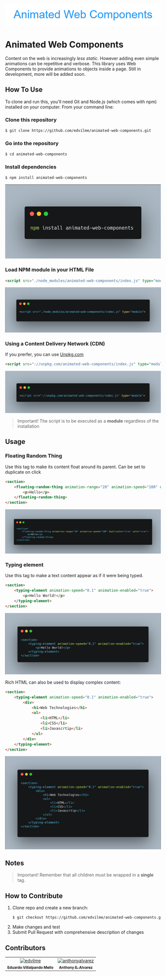 ![Animated Web Components](img/Animated_Web_Components.png)
# Animated Web Components

Content on the web is increasingly _less static_. However adding even simple animations can be repetitive and verbose. This library uses Web Components to provide animations to objects inside a page. Still in development, more will be added soon.

## How To Use
To clone and run this, you'll need Git and Node.js (which comes with npm) installed on your computer. From your command line:


### Clone this repository
```bash
$ git clone https://github.com/edvilme/animated-web-components.git
```

### Go into the repository
```bash
$ cd animated-web-components
```

### Install dependencies
```bash
$ npm install animated-web-components
```
![NPM Install](img/npm-install.png)

### Load NPM module in your HTML File
```html
<script src="./node_modules/animated-web-components/index.js" type="module">
```
![HTML Script Tage](img/HTML-Script-Tag.png)



### Using a Content Delivery Network (CDN)
If you prerfer, you can use [Unpkg.com](https://unpkg.com)
```html
<script src="://unpkg.com/animated-web-components/index.js" type="module">
```

![Unpkg Tag](img/Uppkg-tag.png)

> Important! The script is to be executed as a **module** regardless of the installation

## Usage

### Floating Random Thing
Use this tag to make its content float around its parent. Can be set to duplicate on click
```html
<section>
    <floating-random-thing animation-range="20" animation-speed="100" duplicates="true" auto="true">
        <p>Hello</p>
    </floating-random-thing>
</section>
```
![Web-Component-tag](img/web-component-tag.png)

### Typing element
Use this tag to make a text content appear as if it were being typed.
```html
<section>
    <typing-element animation-speed="0.1" animation-enabled="true">
        <p>Hello World!</p>
    </typing-element>
</section>

```
![Typing](img/typing-tag.png)

Rich HTML can also be used to display complex content:
```html
<section>
    <typing-element animation-speed="0.1" animation-enabled="true">
        <div>
            <h1>Web Technologies</h1>
            <ul>
                <li>HTML</li>
                <li>CSS</li>
                <li>Javascrtip</li>
            </ul>
        </div>
    </typing-element>
</section>
```

![Typeing2](img/typing-tag2.png)


## Notes

> Important! Remember that all children must be wrapped in a **single** tag.

## How to Contribute
1. Clone repo and create a new branch: 
   ```bash
   $ git checkout https://github.com/edvilme/animated-web-components.git -b name_for_new_branch
   ```
2. Make changes and test
3. Submit Pull Request with comprehensive description of changes

## Contributors

<!-- readme: contributors -start -->
<table>
<tr>
    <td align="center">
        <a href="https://github.com/edvilme">
            <img src="https://avatars.githubusercontent.com/u/5952839?v=4" width="100;" alt="edvilme"/>
            <br />
            <sub><b>Eduardo Villalpando Mello</b></sub>
        </a>
    </td>
    <td align="center">
        <a href="https://github.com/anthonyalvarez">
            <img src="https://avatars.githubusercontent.com/u/1598435?v=4" width="100;" alt="anthonyalvarez"/>
            <br />
            <sub><b>Anthony E. Alvarez</b></sub>
        </a>
    </td></tr>
</table>
<!-- readme: contributors -end -->
